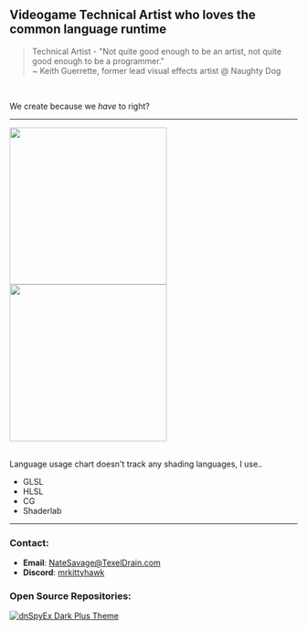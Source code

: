 ## Videogame Technical Artist who loves the common language runtime

> Technical Artist - "Not quite good enough to be an artist, not quite good enough to be a programmer." <br/>
> ~ Keith Guerrette, former lead visual effects artist @ Naughty Dog

<br/>

We create because we *have* to right?

---

<!-- code for the wonderful github cards provided by Anurag Hazra @ https://github.com/anuraghazra/github-readme-stats#github-gist-pins -->
<a href="https://github.com/Mr-Kittyhawk">
  <img height=275 align="center" src="https://github-readme-stats-beta-virid.vercel.app/api?username=NateSavage&show_icons=true&theme=dark&hide_rank=true&include_all_commits=true&number_format=long&show=reviews,prs_merged_percentage" />
</a>
<a href="https://github.com/Mr-Kittyhawk">
  <img height=275 align="center" src="https://github-readme-stats-beta-virid.vercel.app/api/top-langs/?username=NateSavage&exclude_repo=Portfolio&layout=donut&theme=dark&hide_title=false&size_weight=0.5&count_weight=0.5" />
</a> <br />

<br />

Language usage chart doesn't track any shading languages, I use..
- GLSL
- HLSL
- CG
- Shaderlab
---

### Contact:
- **Email**: NateSavage@TexelDrain.com
- **Discord**: [mrkittyhawk](https://discord.com/users/230440842521870336)

<!-- snooping around are we? 
                               1.               
                               .7.        
                              .. :v                        
                             c:  .x                                      
                              i.::                                                   
                                :                                                                  
                               ..i..      
                              #MMMMM
                              QM  AM                       
                              9M  ZM
                              6M  AM
                              2M  ZMXWPP1.
                              OM  tMMMMMMMMMM:
                         .X#MMMM  ;MMMMMMMMMMMMv
                     cEMMMMMMMMM  @MMMMMMMMMMMMM@
               .n@MMMMMMMMMMMMMMMMMMMMMMMMMMMMMMMM
              MMMMMMMMMMMMMMMMMMMMMMMMMMMMMMMMMMMM.
              MM                                ;M.
              $M                                EM
              WMO$@@@@@@@@@@@@@@@@@@@@@@@@@@@@#0MM
              #M                                cM
              QM                                MM
              MM                                CMO
           .MMMM                                cMMMt
          1M0 6MMMMMMMMMMMMMMMMMMMMMMMMMMMMMMMMMMM iMM
         .M1  BM                                vM  ,Mc                                     
         1M   @M .............................. WM   M6
          MM  .A8QWWWWWWWWWWWWWWWWWWWWWWWWWWWW0Az2  #M
           MM                                      MM.
            @MMY                                 MME
              UMMMbi                        i8MMMt
                 C@MMMMMbt;;i.......i;XQMMMMMMt
                      ;ZMMMMMMMMMMMMMMM@A:.
                                        
-->

<!--
### My Favorite Areas of Programming (and how you can learn them too):
| <a href="https://gist.github.com/NateSavage/899affb185862e2a042cb0ef19bd7062"><img align="center" src="https://github-readme-stats.vercel.app/api/gist?id=899affb185862e2a042cb0ef19bd7062&theme=dark"/></a> | <a href="https://gist.github.com/Mr-Kittyhawk/5ceff6350d4b838c046292dc7762e7da"><img align="center" src="https://github-readme-stats.vercel.app/api/gist?id=5ceff6350d4b838c046292dc7762e7da&theme=dark" /></a> |

| ------------- | ------------- |
| <a href="https://gist.github.com/NateSavage/c557586e0354810cd33595e62c1624aa"><img align="center" src="https://github-readme-stats.vercel.app/api/gist?id=c557586e0354810cd33595e62c1624aa&theme=dark"/></a> |                |
-->
### Open Source Repositories:
[![dnSpyEx Dark Plus Theme](https://github-readme-stats-beta-virid.vercel.app/api/pin/?username=NateSavage&repo=dnSpy-Dark-Plus-Theme&theme=dark)](https://github.com/NateSavage/dnSpy-Dark-Plus-Theme)
